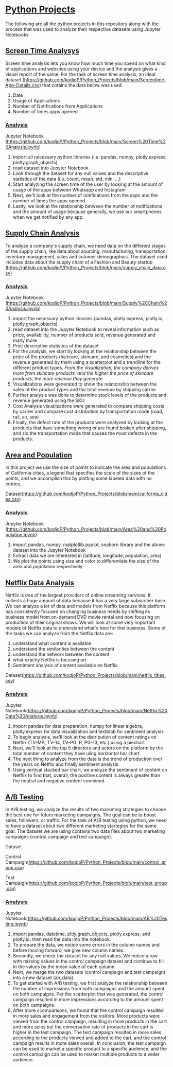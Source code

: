 # <ins>Python Projects</ins>

The following are all the python projects in this repository along with the process that was used to analyze their respective datasets using Jupyter Notebooks

## <ins>Screen Time Analysys</ins>

Screen time analysis lets you know how much time you spend on what kind of applications and websites using your device and the analysis gives a visual report of the same. For the task of screen time analysis, an ideal dataset (https://github.com/kodjoP/Python_Projects/blob/main/Screentime-App-Details.csv) that cotains the data below was used:

1. Date
2. Usage of Applications
3. Number of Notifications from Applications
4. Number of times apps opened

### <ins>Analysis</ins>

Jupyter Notebook (https://github.com/kodjoP/Python_Projects/blob/main/Screen%20Time%20Analysis.ipynb)
1. import all necessary python libraries (i.e. pandas, numpy, plotly.express, plotly.graph_objects)
2. read dataset into Jupyter Notebook
3. Look through the dataset for any null values and the descriptive statistics of the data (i.e. count, mean, std, min, ...)
4. Start analyzing the screen time of the user by looking at the amount of usage of the apps between Whatsapp and Instagram
5. Next, we'll look at the number of notifications from the apps and the number of times the apps opened.
6. Lastly, we look at the relationship between the number of notifications and the amount of usage because generally, we use our smartphones when we get notified by any app.

## <ins>Supply Chain Analysis</ins>

To analyze a company's supply chain, we need data on the different stages of the supply chain, like data about sourcing, manufacturing, transportation, inventory management, sales and cutomer demographics. The dataset used includes data about the supply chain of a Fashion and Beauty startup (https://github.com/kodjoP/Python_Projects/blob/main/supply_chain_data.csv)

### <ins>Analysis</ins>

Jupyter Notebook (https://github.com/kodjoP/Python_Projects/blob/main/Supply%20Chain%20Analysis.ipynb)
1. import the necessary python libraries (pandas, plotly.express, plotly.io, plotly.graph_objects)
2. read dataset into the Jupyter Notebook to reveal information such as price, availability, number of products sold, revenue generated and many more
3. Print descriptive statistics of the dataset
4. For the analysis, we start by looking at the relationship between the price of the products (haircare, skincare, and cosmetics) and the revenue generated by them using a scatterplot and a trendline for the different product types. *From the visualization, the company derives more from skincare products, and the higher the price of skincare products, the more revenue they generate*
6. Visualizations were generated to show the relationship between the sales of the product types and the total revenue by shipping carrier
7. Further analysis was done to determine stock levels of the products and revenue generated using the SKU
8. Cost Analysis visualizations were generated to compare shipping costs by carrier and compare cost distribution by transportation mode (road, rail, air, sea)
9. Finally, the defect rate of the products were analyzed by looking at the products that have something wrong or are found broken after shipping, and slo the transportation mode that causes the most defects in the products.

## <ins>Area and Population</ins>

In this project we use the size of points to indicate the area and populations of California cities, a legend that specifies the scale of the sizes of the points, and we accomplish this by plotting some labeled data with no entries.

Dataset(https://github.com/kodjoP/Python_Projects/blob/main/california_cities.csv)

### <ins>Analysis</ins>

Jupyter Notebook (https://github.com/kodjoP/Python_Projects/blob/main/Area%20and%20Population.ipynb)
1. import pandas, numpy, matplotlib.pyplot, seaborn library and the above dataset into the Jupyter Notebook
2. Extract data we are interested in (latitude, longitude, population, area)
3. We plot the points using size and color to differentiate the size of the area and population respectively

## <ins>Netflix Data Analysis</ins>

Netflix is one of the largest providers of online streaming services. It collects a huge amount of data because it has a very large subscriber base. We can analyze a lot of data and models from Netflix because this platform has consistently focused on changing business needs by shifting its business model from on-demand DVD movie rental and now focusing on production of their original shows. We will look at some very important models of Netflix data to understand what's best for thei business. Some of the tasks we can analyze from the Netflix data are:

1. understand what content is available
2. understand the similarities between the content
3. understand the network between the content
4. what exactly Netflix is focusing on
5. Sentiment analysis of content available on Netflix

Dataset(https://github.com/kodjoP/Python_Projects/blob/main/netflix_titles.csv)

### <ins>Analysis</ins>

Jupyter Notebook(https://github.com/kodjoP/Python_Projects/blob/main/Netflix%20Data%20Analysis.ipynb)
1. import pandas for data preparation, numpy for linear algebra, plotly.express for data visualization and textblob for sentiment analysis
2. To begin analysis, we'll look at the distribution of content ratings on Netflix (TV-MA, TV-14, TV-PG, R, PG-13, etc.) using a piechart
3. Next, we'll look at the top 5 directors and actors on the platform by the total number of content they have uiing horizontal bar chart
4. The next thing to analyze from the data is the trend of production over the years on Netflix and finally sentiment analysis
5. Using vertical stacked bar chart, we analyze the sentiment of content on Netflix to find that, overall, the positive content is always greater than the neutral and negative content combined.


## <ins>A/B Testing</ins>

In A/B testing, we analyze the results of two marketing strategies to choose the best one for future marketing campaigns. The goal can be to boost sales, followers, or traffic. For the task of A/B testing using python, we need to have a dataset about two different marketing startegies for the same goal. The dataset we are using contains two data files about two marketing campaigns (control campaign and test campaign).

Dataset

Control Campaign(https://github.com/kodjoP/Python_Projects/blob/main/control_group.csv)

Test Campaign(https://github.com/kodjoP/Python_Projects/blob/main/test_group.csv)

### <ins>Analysis</ins>

Jupyter Notebook(https://github.com/kodjoP/Python_Projects/blob/main/AB%20Testing.ipynb)
1. import pandas, datetime, pltly.graph_objects, plotly.express, and plotly.io, then read the data into the notebook.
2. To prepare the data, we notice some errors in the column names and before moving forward, we give new column names.
3. Secondly, we check the dataset for any null values. We notice a row with missing values in the control campaign dataset and continue to fill in the values by the mean value of each column.
4. Next, we merge the two datasets (control campaign and test campaign) into a new dataset (ab_data)
5. To get started with A/B testing, we first analyze the relationship between the number of impressions from both campaigns and the amount spent on both campaigns. Per the scatterplot that was generated, the control campaign resulted in more impressions according to the amount spent on both campaigns.
6. After more ccomparisons, we found that the control campaign resulted in more sales and engagement from the visitors. More products were viewed from the control campaign, resulting in more products in the cart and more sales but the conversation rate of products in the cart is higher in the test campaign. The test campaign resulted in more sales according to the products viewed and added to the cart, and the control campaign results in more sales overall. In conclusion, the test campaign can be used to market a specific product to a specific audience, and the control campaign can be used to market multiple products to a wider audience.
